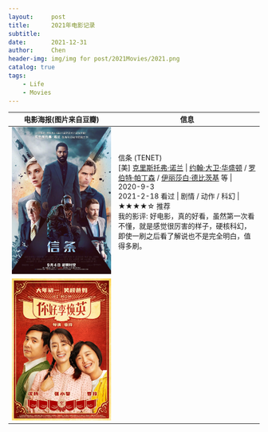 ```yaml
---
layout:     post
title:      2021年电影记录 
subtitle:   
date:       2021-12-31
author:     Chen
header-img: img/img for post/2021Movies/2021.png
catalog: true
tags:
    - Life
    - Movies
---
```




| 电影海报(图片来自豆瓣)                                  | 信息                                                         |
| ------------------------------------------------------- | ------------------------------------------------------------ |
| <img src="img/img for post/2021Movies/信条.webp">       | 信条 (TENET)<br>[美] [克里斯托弗·诺兰](https://movie.douban.com/celebrity/1054524/) \| [约翰·大卫·华盛顿](https://movie.douban.com/celebrity/1023042/) / [罗伯特·帕丁森](https://movie.douban.com/celebrity/1035656/) / [伊丽莎白·德比茨基](https://movie.douban.com/celebrity/1322172/) 等 \| 2020-9-3 <br>2021-2-18 看过 \| 剧情 / 动作 / 科幻 \| ★★★★☆ 推荐<br>我的影评: 好电影，真的好看，虽然第一次看不懂，就是感觉很厉害的样子，硬核科幻，即使一刷之后看了解说也不是完全明白，值得多刷。 |
| <img src="img/img for post/2021Movies/你好李焕英.webp"> |                                                              |

